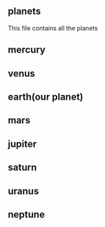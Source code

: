 ## planets

This file contains all the planets

## mercury

## venus

## earth(our planet)

## mars

## jupiter

## saturn

## uranus

## neptune